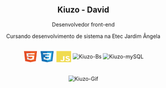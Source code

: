 <div align="center">
  
## Kiuzo - David

  <p>  Desenvolvedor front-end </p>
  <p>  Cursando desenvolvimento de sistema na Etec Jardim Ângela </p>

  <div style="display: inline_block"><br>
    <img align="center" alt="Kiuzo-HTML" height="30" width="40" src="https://raw.githubusercontent.com/devicons/devicon/master/icons/html5/html5-original.svg">
    <img align="center" alt="Kiuzo-CSS" height="30" width="40" src="https://raw.githubusercontent.com/devicons/devicon/master/icons/css3/css3-original.svg">
    <img align="center" alt="Kiuzo-Js" height="30" width="40" src="https://raw.githubusercontent.com/devicons/devicon/master/icons/javascript/javascript-plain.svg">
    <img align="center" alt="Kiuzo-Bs" height="30" width="40" src="https://cdn.jsdelivr.net/gh/devicons/devicon@latest/icons/bootstrap/bootstrap-original.svg">   
    <img align="center" alt="Kiuzo-mySQL" height="30" width="40" src="https://cdn.jsdelivr.net/gh/devicons/devicon@latest/icons/mysql/mysql-original.svg" >
  </div>
<br>
<br>
  <div>
    <img align="center" alt="Kiuzo-Gif" src="https://tenor.com/view/frieren-anime-elf-cute-kawaii-gif-1391919008270779198.gif">
  </div>

  
</div>
